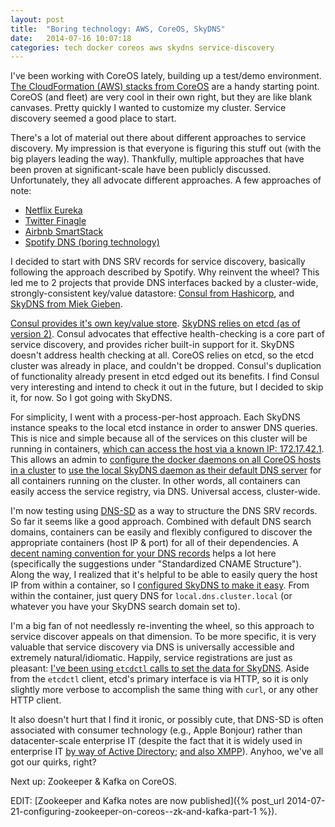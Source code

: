 ```yaml
---
layout: post
title:  "Boring technology: AWS, CoreOS, SkyDNS"
date:   2014-07-16 10:07:18
categories: tech docker coreos aws skydns service-discovery
---
```


I've been working with CoreOS lately, building up a test/demo environment. [The
CloudFormation (AWS) stacks from CoreOS](http://coreos.com/docs/running-coreos/cloud-providers/ec2/)
are a handy starting point. CoreOS (and fleet) are very cool in their own
right, but they are like blank canvases. Pretty quickly I wanted to customize my
cluster. Service discovery seemed a good place to start.

There's a lot of material out there about different approaches to service
discovery. My impression is that everyone is figuring this stuff out (with the
big players leading the way). Thankfully, multiple approaches that have been
proven at significant-scale have been publicly discussed. Unfortunately, they
all advocate different approaches. A few approaches of note:

- [Netflix Eureka](http://techblog.netflix.com/2012/09/eureka.html)
- [Twitter Finagle](https://blog.twitter.com/2011/finagle-a-protocol-agnostic-rpc-system)
- [Airbnb SmartStack](http://nerds.airbnb.com/smartstack-service-discovery-cloud/)
- [Spotify DNS (boring technology)](http://labs.spotify.com/2013/02/25/in-praise-of-boring-technology/)

I decided to start with DNS SRV records for service discovery, basically
following the approach described by Spotify. Why reinvent the wheel?
This led me to 2 projects that provide DNS interfaces backed by a cluster-wide,
strongly-consistent key/value datastore:
[Consul from Hashicorp](http://www.consul.io),
and [SkyDNS from Miek Gieben](http://github.com/skynetservices/skydns).

[Consul provides it's own key/value store](http://www.consul.io/intro/getting-started/kv.html).
[SkyDNS relies on etcd (as of version 2)](https://github.com/skynetservices/skydns#changes-since-version-1).
Consul advocates that effective health-checking is a core part of service
discovery, and provides richer built-in support for it. SkyDNS doesn't address
health checking at all. CoreOS relies on etcd, so the etcd cluster was already
in place, and couldn't be dropped. Consul's duplication of functionality already
present in etcd edged out its benefits. I find Consul very interesting and
intend to check it out in the future, but I decided to skip it, for now.
So I got going with SkyDNS. 

For simplicity, I went with a process-per-host approach. Each SkyDNS instance
speaks to the local etcd instance in order to answer DNS queries. This is nice
and simple because all of the services on this cluster will be running in
containers, [which can access the host via a known IP:
172.17.42.1](http://coreos.com/blog/docker-dynamic-ambassador-powered-by-etcd/#toc_4). This allows an admin to [configure the docker daemons on all CoreOS
hosts in a cluster](https://github.com/emmanuel/coreos-skydns-cloudformation/blob/22b5a7ee480a9dae3d33727c1b20bd6e7ce30510/cloudformation-template.json#L144) to [use the local SkyDNS daemon as their default DNS
server](https://github.com/emmanuel/coreos-skydns-cloudformation/blob/22b5a7ee480a9dae3d33727c1b20bd6e7ce30510/cloudformation-template.json#L151)
for all containers running on the cluster. In other words, all containers can
easily access the service registry, via DNS. Universal access, cluster-wide.

I'm now testing using [DNS-SD](http://www.dns-sd.org) as a way to structure
the DNS SRV records. So far it seems like a good approach. Combined with
default DNS search domains, containers can be easily and flexibly configured to
discover the appropriate containers (host IP & port) for all of their
dependencies. A [decent naming convention for your DNS
records](http://mnx.io/blog/a-proper-server-naming-scheme/) helps a lot here
(specifically the suggestions under "Standardized CNAME Structure").
Along the way, I realized that it's helpful to be able to easily query the host
IP from within a container, so I [configured SkyDNS to make it
easy](https://github.com/emmanuel/coreos-skydns-cloudformation/blob/22b5a7ee480a9dae3d33727c1b20bd6e7ce30510/cloudformation-template.json#L186-L187).
From within the container, just query DNS for `local.dns.cluster.local` (or
whatever you have your SkyDNS search domain set to).

I'm a big fan of not needlessly re-inventing the wheel, so this approach to
service discover appeals on that dimension. To be more specific, it is very
valuable that service discovery via DNS is universally accessible and extremely
natural/idiomatic. Happily, service registrations are just as pleasant: [I've
been using `etcdctl` calls to set the data for
SkyDNS](https://github.com/emmanuel/coreos-skydns-cloudformation/blob/22b5a7ee480a9dae3d33727c1b20bd6e7ce30510/cloudformation-template.json#L186).
Aside from the `etcdctl` client, etcd's primary interface is via HTTP, so it is
only slightly more verbose to accomplish the same thing with `curl`, or any
other HTTP client.

It also doesn't hurt that I find it ironic, or possibly cute, that DNS-SD is
often associated with consumer technology (e.g., Apple Bonjour) rather than
datacenter-scale enterprise IT (despite the fact that it is widely used in
enterprise IT [by way of Active
Directory](http://technet.microsoft.com/en-us/library/cc961719.aspx); [and also
XMPP](http://wiki.xmpp.org/web/SRV_Records)). Anyhoo, we've all got our quirks,
right?

Next up: Zookeeper & Kafka on CoreOS.

EDIT: [Zookeeper and Kafka notes are now
published]({% post_url 2014-07-21-configuring-zookeeper-on-coreos--zk-and-kafka-part-1 %}).
